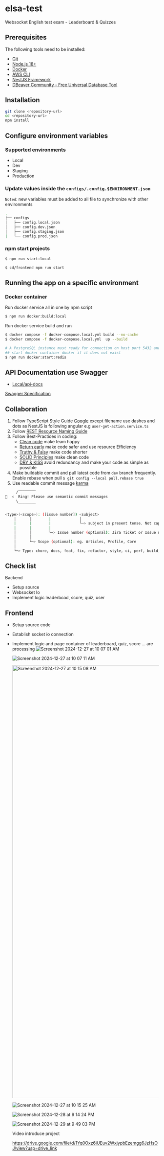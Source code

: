 # elsa-test

Websocket English test exam - Leaderboard & Quizzes

## Prerequisites

The following tools need to be installed:

- [Git](http://git-scm.com/)
- [Node.js 18+](http://nodejs.org/)
- [Docker](https://www.docker.com/get-started/)
- [AWS CLI](https://docs.aws.amazon.com/cli/latest/userguide/getting-started-install.html)
- [NestJS Framework](https://github.com/nestjs/nest)
- [DBeaver Community - Free Universal Database Tool](https://dbeaver.io/download/)

## Installation

```bash
git clone <repository-url>
cd <repository-url>
npm install
```

## Configure environment variables

### Supported environments

- Local
- Dev
- Staging
- Production

### Update values inside the `configs/.config.$ENVIRONMENT.json`

`Noted`: new variables must be added to all file to synchronize with other environments

```bash
.
├── configs
│   ├── config.local.json
│   ├── config.dev.json
│   ├── config.staging.json
|   └── config.prod.json
```

### npm start projects

```bash
$ npm run start:local

$ cd/frontend npm run start
```

## Running the app on a specific environment

### Docker container

Run docker service all in one by npm script

```bash
$ npm run docker:build:local
```

Run docker service build and run

```bash
$ docker compose -f docker-compose.local.yml build --no-cache
$ docker compose -f docker-compose.local.yml  up --build
```

```bash
# A PostgreSQL instance must ready for connection on host port 5432 and already run latest migration
## start docker container docker if it does not exist
$ npm run docker:start:redis
```

## API Documentation use Swagger

- [Local/api-docs](http://localhost:9000/v1/api-docs/)

[Swagger Specification](https://swagger.io/specification/)

## Collaboration

1. Follow TypeScript Style Guide [Google](https://google.github.io/styleguide/tsguide.html) except filename use dashes and dots as NestJS is following angular e.g `user-get-action.service.ts`
2. Follow [REST Resource Naming Guide](https://restfulapi.net/resource-naming/)
3. Follow Best-Practices in coding:
   - [Clean code](https://github.com/labs42io/clean-code-typescript) make team happy
   - [Return early](https://szymonkrajewski.pl/why-should-you-return-early/) make code safer and use resource Efficiency
   - [Truthy & Falsy](https://frontend.turing.edu/lessons/module-1/js-truthy-falsy-expressions.html) make code shorter
   - [SOLID Principles](https://javascript.plainenglish.io/solid-principles-with-type-script-d0f9a0589ec5) make clean code
   - [DRY & KISS](https://dzone.com/articles/software-design-principles-dry-and-kiss) avoid redundancy and make your code as simple as possible
4. Make buildable commit and pull latest code from `dev` branch frequently. Enable rebase when pull `$ git config --local pull.rebase true`
5. Use readable commit message [karma](http://karma-runner.github.io/6.3/dev/git-commit-msg.html)

```bash
     /‾‾‾‾‾‾‾‾
🔔  <  Ring! Please use semantic commit messages
     \________


<type>(<scope>): ([issue number]) <subject>
    │      │        |             │
    |      |        |             └─> subject in present tense. Not capitalized. No period at the end.
    |      |        |
    │      │        └─> Issue number (optional): Jira Ticket or Issue number
    │      │
    │      └─> Scope (optional): eg. Articles, Profile, Core
    │
    └─> Type: chore, docs, feat, fix, refactor, style, ci, perf, build, or test.
```

## Check list

Backend

- Setup source
- Websocket Io
- Implement logic leaderboad, score, quiz, user

## Frontend

- Setup source code
- Establish socket io connection
- Implement logic and page container of leaderboard, quiz, score ... are processing
  ![Screenshot 2024-12-27 at 10 07 01 AM](https://github.com/user-attachments/assets/6b7b56cc-efdd-4941-b144-240d8f56a941)

  ![Screenshot 2024-12-27 at 10 07 11 AM](https://github.com/user-attachments/assets/2c21e1f7-e3d1-4f4f-a851-08bf48cf5612)

  <img width="1416" alt="Screenshot 2024-12-27 at 10 15 08 AM" src="https://github.com/user-attachments/assets/7cd93f67-a8a4-47f5-8c40-46b1fdd3cd55" />

  ![Screenshot 2024-12-27 at 10 15 25 AM](https://github.com/user-attachments/assets/574f6ed0-402e-4619-a549-c3097ff5a7c8)

  ![Screenshot 2024-12-28 at 9 14 24 PM](https://github.com/user-attachments/assets/84b6ca44-7f8c-4624-9319-604a0d920f00)

  ![Screenshot 2024-12-29 at 9 49 03 PM](https://github.com/user-attachments/assets/5426f142-a186-48e4-bea5-d6cf754c2bff)

  Video introduce project

  https://drive.google.com/file/d/1Yq0Oxz6iUEuv2WxjypbEzemgg6JzHsOJ/view?usp=drive_link
